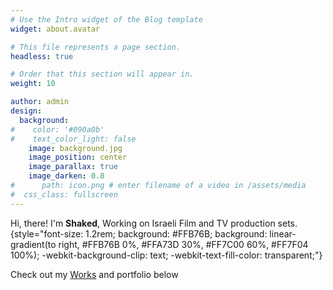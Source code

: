 ```yaml
---
# Use the Intro widget of the Blog template
widget: about.avatar

# This file represents a page section.
headless: true

# Order that this section will appear in.
weight: 10

author: admin
design:
  background:
#    color: '#090a0b'
#    text_color_light: false
    image: background.jpg
    image_position: center
    image_parallax: true
    image_darken: 0.8
#      path: icon.png # enter filename of a video in /assets/media
#  css_class: fullscreen
---
```


Hi, there! I'm **Shaked**, Working on Israeli Film and TV production sets.
{style="font-size: 1.2rem; background: #FFB76B; background: linear-gradient(to right, #FFB76B 0%, #FFA73D 30%, #FF7C00 60%, #FF7F04 100%); -webkit-background-clip: text; -webkit-text-fill-color: transparent;"}

Check out my [Works](/about/) and portfolio below
